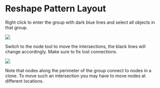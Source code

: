 Reshape Pattern Layout
======================

Right click to enter the group with dark blue lines and select all objects in that group.

![](https://raw.githubusercontent.com/wiki/d-bl/GroundForge/original.png)

Switch to the node tool to move the intersections, the black lines will change accordingly. Make sure to fix lost connections.

![](https://raw.githubusercontent.com/wiki/d-bl/GroundForge/nodes.png)

Note that nodes along the perimeter of the group connect to nodes in a clone. To move such an intersection you may have to move nodes at different locations.
